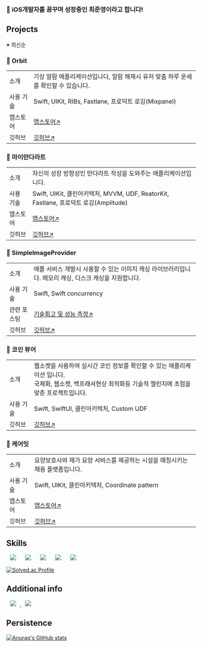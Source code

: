 ### 👋 iOS개발자를 꿈꾸며 성장중인 최준영이라고 합니다!

## Projects

※ 최신순

### 📌 Orbit
<table>
  <tr>
      <td> 
        <d>소개</d> 
      </td>
      <td> 
        <d>기상 알람 애플리케이션입나다, 알람 해제시 유저 맞춤 하루 운세를 확인할 수 있습니다.</d> 
      </td>
  </tr>
  <tr>
      <td> 
        <d>사용 기술</d> 
      </td>
      <td> 
        <d>Swift, UIKit, RIBs, Fastlane, 프로덕트 로깅(Mixpanel)</d> 
      </td>
  </tr>
  <tr>
      <td> 
        <d>앱스토어</d> 
      </td>
      <td> 
        <a href="https://apps.apple.com/kr/app/orbit-%EC%98%A4%EB%A5%B4%EB%B9%84-%EC%95%8C%EB%9E%8C-%EA%B8%B0%EC%83%81%EC%95%8C%EB%9E%8C-%EC%9A%B4%EC%84%B8/id6741705831">앱스토어↗️</a> 
      </td>
  </tr>
  <tr>
      <td> 
        <d>깃허브</d> 
      </td>
      <td> 
        <a href="https://github.com/YAPP-Github/25th-App-Team-1-iOS">깃허브↗️</a> 
      </td>
  </tr>
</table>

### 📌 마이만다라트
<table>
  <tr>
      <td> 
        <d>소개</d> 
      </td>
      <td> 
        <d>자신의 성장 방향성인 만다라트 작성을 도와주는 애플리케이션입니다.</d> 
      </td>
  </tr>
  <tr>
      <td> 
        <d>사용 기술</d> 
      </td>
      <td> 
        <d>Swift, UIKit, 클린아키텍처, MVVM, UDF, ReatorKit, Fastlane, 프로덕트 로깅(Amplitude)</d> 
      </td>
  </tr>
  <tr>
      <td> 
        <d>앱스토어</d> 
      </td>
      <td> 
        <a href="https://apps.apple.com/kr/app/%EB%A7%88%EC%9D%B4%EB%A7%8C%EB%8B%A4%EB%9D%BC%ED%8A%B8/id6740050518">앱스토어↗️</a> 
      </td>
  </tr>
  <tr>
      <td> 
        <d>깃허브</d> 
      </td>
      <td> 
        <a href="https://github.com/J0onYEong/MyMandalart">깃허브↗️</a> 
      </td>
  </tr>
</table>

### 📌 SimpleImageProvider
<table>
  <tr>
      <td> 
        <d>소개</d> 
      </td>
      <td> 
        <d>애플 서비스 개발시 사용할 수 있는 이미지 캐싱 라이브러리입니다. 메모리 캐싱, 디스크 캐싱을 지원합니다.</d> 
      </td>
  </tr>
  <tr>
      <td> 
        <d>사용 기술</d> 
      </td>
      <td> 
        <d>Swift, Swift concurrency</d> 
      </td>
  </tr>
  <tr>
      <td> 
        <d>관련 포스팅</d> 
      </td>
      <td> 
        <a href="https://ios-adventure-with-aphelios.tistory.com/35">기술회고 및 성능 측정↗️</a> 
      </td>
  </tr>
  <tr>
      <td> 
        <d>깃허브</d> 
      </td>
      <td> 
        <a href="https://github.com/J0onYEong/SimpleImageProvider">깃허브↗️</a> 
      </td>
  </tr>
</table>

### 📌 코인 뷰어
<table>
  <tr>
      <td> 
        <d>소개</d> 
      </td>
      <td> 
        <d>웹소켓을 사용하여 실시간 코인 정보를 확인할 수 있는 애플리케이션 입니다.<br>국제화, 웹소켓, 백프래셔현상 최적화등 기술적 챌린지에 초점을 맞춘 프로젝트입니다.</d> 
      </td>
  </tr>
  <tr>
      <td> 
        <d>사용 기술</d> 
      </td>
      <td> 
        <d>Swift, SwiftUI, 클린아키텍처, Custom UDF</d> 
      </td>
  </tr>
  <tr>
      <td> 
        <d>깃허브</d> 
      </td>
      <td> 
        <a href="https://github.com/SW-Maestro-OSS/soma-coin-viewer-ios">깃허브↗️</a> 
      </td>
  </tr>
</table>

### 📌 케어밋
<table>
  <tr>
      <td> 
        <d>소개</d> 
      </td>
      <td> 
        <d>요양보호사와 재가 요양 서비스를 제공하는 시설을 매칭시키는 채용 플랫폼입니다.</d> 
      </td>
  </tr>
  <tr>
      <td> 
        <d>사용 기술</d> 
      </td>
      <td> 
        <d>Swift, UIKit, 클린아키텍처, Coordinate pattern</d> 
      </td>
  </tr>
  <tr>
      <td> 
        <d>앱스토어</d> 
      </td>
      <td> 
        <a href="https://apps.apple.com/kr/app/%EC%BC%80%EC%96%B4%EB%B0%8B/id6670529341">앱스토어↗️</a> 
      </td>
  </tr>
  <tr>
      <td> 
        <d>깃허브</d> 
      </td>
      <td> 
        <a href="https://github.com/3IDLES/idle-iOS">깃허브↗️</a> 
      </td>
  </tr>
</table>

## Skills

<img src="https://img.shields.io/badge/Swift-F05138?style=flat&logo=Swift&logoColor=white" style="height : auto; margin-left : 10px; margin-right : 10px;"/> <img src="https://img.shields.io/badge/SwiftUI-0094F5?style=flat&logo=Swift&logoColor=white" style="height : auto; margin-left : 10px; margin-right : 10px;"/> <img src="https://img.shields.io/badge/UIKit-FF9E0F?style=flat&logo=Swift&logoColor=white" style="height : auto; margin-left : 10px; margin-right : 10px;"/> <img src="https://img.shields.io/badge/C++-00599C?style=flat&logo=cplusplus&logoColor=white" style="height : auto; margin-left : 10px; margin-right : 10px;"/> <img src="https://img.shields.io/badge/Python-3776AB?style=flat&logo=python&logoColor=white" style="height : auto; margin-left : 10px; margin-right : 10px;"/>

[![Solved.ac Profile](http://mazassumnida.wtf/api/v2/generate_badge?boj=cjy0005)](https://solved.ac/cjy0005/)

## Additional info

<a href="https://ios-adventure-with-aphelios.tistory.com/">
  <img src="https://img.shields.io/badge/Tistory-F36D5D?style=flat&logo=tistory&logoColor=black" style="height : auto; margin-left : 10px; margin-right : 10px;"/>
</a>

<a href="https://flying-alyssum-be6.notion.site/Junios-s-second-brain-018c0dabe407401ab9744ba0f57fc953?pvs=4">
  <img src="https://img.shields.io/badge/Junios's second brain-FFFFFF?style=flat&logo=notion&logoColor=black" style="height : auto; margin-left : 10px; margin-right : 10px;"/>
</a>

## Persistence
[![Anurag's GitHub stats](https://github-readme-stats.vercel.app/api?username=J0onYEOng)](https://github.com/anuraghazra/github-readme-stats)
